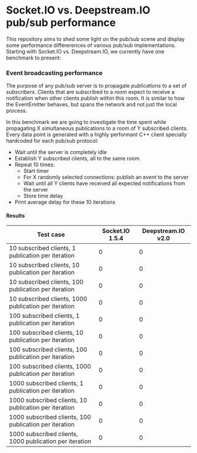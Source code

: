 # Socket.IO vs. Deepstream.IO pub/sub performance
This repository aims to shed some light on the pub/sub scene and display some performance differerences of various pub/sub implementations. Starting with Socket.IO vs. Deepstream.IO, we currently have one benchmark to present:

### Event broadcasting performance
The purpose of any pub/sub server is to propagate *publications* to a set of *subscribers*. Clients that are subscribed to a *room* expect to receive a notification when other clients publish within this room. It is similar to how the EventEmitter behaves, but spans the network and not just the local process.

In this benchmark we are going to investigate the time spent while propagating X simultaneous publications to a room of Y subscribed clients. Every data point is generated with a highly performant C++ client specially hardcoded for each pub/sub protocol:

* Wait until the server is completely idle
* Establish Y subscribed clients, all to the same room.
* Repeat 10 times:
  * Start timer
  * For X randomly selected connections: publish an event to the server
  * Wait until all Y clients have received all expected notifications from the server
  * Store time delay
* Print average delay for these 10 iterations

#### Results
Test case | Socket.IO 1.5.4 | Deepstream.IO v2.0
--- | --- | ---
10 subscribed clients, 1 publication per iteration | 0 | 0
10 subscribed clients, 10 publication per iteration | 0 | 0
10 subscribed clients, 100 publication per iteration | 0 | 0
10 subscribed clients, 1000 publication per iteration | 0 | 0
100 subscribed clients, 1 publication per iteration | 0 | 0
100 subscribed clients, 10 publication per iteration | 0 | 0
100 subscribed clients, 100 publication per iteration | 0 | 0
100 subscribed clients, 1000 publication per iteration | 0 | 0
1000 subscribed clients, 1 publication per iteration | 0 | 0
1000 subscribed clients, 10 publication per iteration | 0 | 0
1000 subscribed clients, 100 publication per iteration | 0 | 0
1000 subscribed clients, 1000 publication per iteration | 0 | 0
